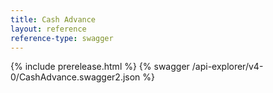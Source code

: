 ```yaml
---
title: Cash Advance
layout: reference
reference-type: swagger
---
```


{% include prerelease.html %}
{% swagger /api-explorer/v4-0/CashAdvance.swagger2.json %}